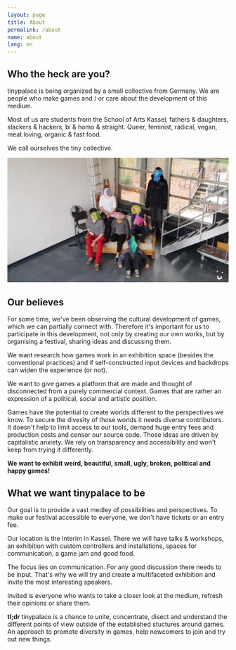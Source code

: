 ```yaml
---
layout: page
title: About
permalink: /about
name: about
lang: en
---
```


## Who the heck are you?

tinypalace is being organized by a small collective from Germany. We are people who make games and / or care about the development of this medium.

Most of us are students from the School of Arts Kassel, fathers & daughters, slackers & hackers, bi & homo & straight. Queer, feminist, radical, vegan, meat loving, organic & fast food.

We call ourselves the tiny collective.

![](/assets/img/manypeopleinaroom.jpg)



## Our believes

For some time, we've been observing the cultural development of games, which we can partially connect with.
Therefore it's important for us to participate in this development, not only by creating our own works, but by organising a festival, sharing ideas and discussing them.

We want research how games work in an exhibition space (besides the conventional practices) and if self-constructed input devices and backdrops can widen the experience (or not).

We want to give games a platform that are made and thought of disconnected from a purely commercial context. Games that are rather an expression of a political, social and artistic position.

Games have the potential to create worlds different to the perspectives we know. To secure the divesity of those worlds it needs diverse contributors. It doesn't help to limit access to our tools, demand huge entry fees and production costs and censor our source code. Those ideas are driven by capitalistic anxiety.
We rely on transparency and accessibility and won't keep from trying it differently.

**We want to exhibit weird, beautiful, small, ugly, broken, political and happy games!**



## What we want tinypalace to be

Our goal is to provide a vast medley of possibilities and perspectives. To make our festival accessible to everyone, we don't have tickets or an entry fee.

Our location is the Interim in Kassel. There we will have talks & workshops, an exhibition with custom controllers and installations, spaces for communication, a game jam and good food.

The focus lies on communication. For any good discussion there needs to be input. That's why we will try and create a multifaceted exhibition and invite the most interesting speakers.

Invited is everyone who wants to take a closer look at the medium, refresh their opinions or share them.

**tl;dr**
tinypalace is a chance to unite, concentrate, disect and understand the different points of view outside of the established stuctures around games.
An approach to promote diversity in games, help newcomers to join and try out new things.